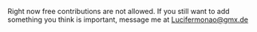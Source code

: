 Right now free contributions are not allowed.
If you still want to add something you think is important, message me at Lucifermonao@gmx.de
